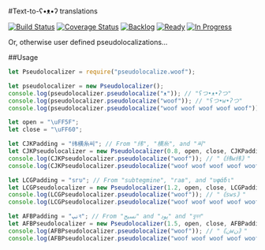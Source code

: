#Text-to-ʕ•ᴥ•ʔ translations

[![Build Status](https://travis-ci.org/randytarampi/pseudolocalize.woof.svg?branch=master)](https://travis-ci.org/randytarampi/pseudolocalize.woof) [![Coverage Status](https://coveralls.io/repos/github/randytarampi/pseudolocalize.woof/badge.svg?branch=master)](https://coveralls.io/github/randytarampi/pseudolocalize.woof?branch=master) [![Backlog](https://badge.waffle.io/randytarampi/pseudolocalize.woof.svg?label=Backlog&title=Backlog)](http://waffle.io/randytarampi/pseudolocalize.woof) [![Ready](https://badge.waffle.io/randytarampi/pseudolocalize.woof.svg?label=Ready&title=Ready)](http://waffle.io/randytarampi/pseudolocalize.woof) [![In Progress](https://badge.waffle.io/randytarampi/pseudolocalize.woof.svg?label=In%20Progress&title=In%20Progress)](http://waffle.io/randytarampi/pseudolocalize.woof)

Or, otherwise user defined pseudolocalizations...

##Usage

```javascript
let Pseudolocalizer = require("pseudolocalize.woof");

let pseudolocalizer = new Pseudolocalizer();
console.log(pseudolocalizer.pseudolocalize("ᴥ")); // "ʕつ•ᴥ•ʔつ"
console.log(pseudolocalizer.pseudolocalize("woof")); // "ʕつ•w•ʔつ"
console.log(pseudolocalizer.pseudolocalize("woof woof woof woof woof")); // "ʕつ•woof woof woof woof woof•ʔつ"

let open = "\uFF5F";
let close = "\uFF60";

let CJKPadding = "纬横糸씨"; // From "纬", "横糸", and "씨"
let CJKPseudolocalizer = new Pseudolocalizer(0.8, open, close, CJKPadding, CJKPadding);
console.log(CJKPseudolocalizer.pseudolocalize("woof")); // "｟纬w纬｠"
console.log(CJKPseudolocalizer.pseudolocalize("woof woof woof woof woof")); // "｟纬w纬｠"

let LCGPadding = "sгυ"; // From "subtegmine", "гав", and "υφάδι"
let LCGPseudolocalizer = new Pseudolocalizer(1.2, open, close, LCGPadding, LCGPadding);
console.log(LCGPseudolocalizer.pseudolocalize("woof")); // "｟sws｠"
console.log(LCGPseudolocalizer.pseudolocalize("woof woof woof woof woof")); // "｟swoof woof woof woof woofs｠"

let AFBPadding = "نپব"; // From "نسيج" and "پود" and "বুনন"
let AFBPseudolocalizer = new Pseudolocalizer(1.5, open, close, AFBPadding, AFBPadding);
console.log(AFBPseudolocalizer.pseudolocalize("woof")); // "｟نwن｠"
console.log(AFBPseudolocalizer.pseudolocalize("woof woof woof woof woof")); // "｟نپবنپwoof woof woof woof woofنپবنپ｠"

```
